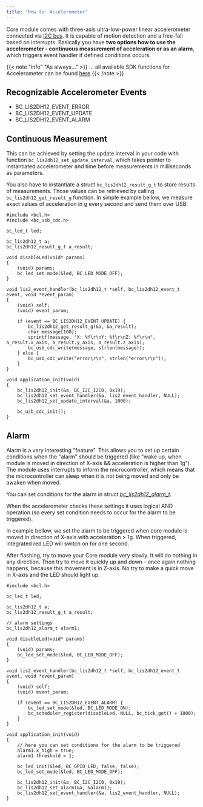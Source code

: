```yaml
---
title: "How to: Accelerometer"
---
```


Core module comes with three-axis ultra-low-power linear accelerometer connected via [I2C bus](../../hardware/i2c-address-space/). It is capable of motion detection and a free-fall based on interrupts.
Basically you have **two options how to use the accelerometer - continuous measurement of acceleration or as an alarm**, which triggers event handler if defined conditions occurs.


{{< note "info" "As always..." >}}
... all available SDK functions for Accelerometer can be found [here](http://sdk.bigclown.com/group__bc__lis2dh12.html).{{< /note >}}

## Recognizable Accelerometer Events
- BC_LIS2DH12_EVENT_ERROR 
- BC_LIS2DH12_EVENT_UPDATE
- BC_LIS2DH12_EVENT_ALARM 

## Continuous Measurement
This can be achieved by setting the update interval in your code with function ```bc_lis2dh12_set_update_interval```, which takes pointer to instantiated accelerometer and time before measurements in milliseconds as parameters.

You also have to instantiate a struct ```bc_lis2dh12_result_g_t``` to store results of measurements. Those values can be retrieved by calling ```bc_lis2dh12_get_result_g``` function. In simple example bellow, we measure exact values of acceleration in g every second and send them over USB.

```
#include <bcl.h>
#include <bc_usb_cdc.h>

bc_led_t led;

bc_lis2dh12_t a;
bc_lis2dh12_result_g_t a_result;

void disableLed(void* params)
{
    (void) params;
    bc_led_set_mode(&led, BC_LED_MODE_OFF);
}

void lis2_event_handler(bc_lis2dh12_t *self, bc_lis2dh12_event_t event, void *event_param)
{
    (void) self;
    (void) event_param;

    if (event == BC_LIS2DH12_EVENT_UPDATE) {
        bc_lis2dh12_get_result_g(&a, &a_result);
        char message[100];
        sprintf(message, "X: %f\r\nY: %f\r\nZ: %f\r\n", a_result.x_axis, a_result.y_axis, a_result.z_axis);
        bc_usb_cdc_write(message, strlen(message));
    } else {
        bc_usb_cdc_write("error\r\n", strlen("error\r\n"));
    }
}

void application_init(void)
{
    bc_lis2dh12_init(&a, BC_I2C_I2C0, 0x19);
    bc_lis2dh12_set_event_handler(&a, lis2_event_handler, NULL);
    bc_lis2dh12_set_update_interval(&a, 1000);

    bc_usb_cdc_init();
}
```


## Alarm
Alarm is a very interesting "feature". This allows you to set up certain conditions when the "alarm" should be triggered (like "wake up, when module is moved in direction of X-axis && acceleration is higher than 1g"). The module uses interrupts to inform the microcontroller, which means that the microcontroller can sleep when it is not being moved and only be awaken when moved. 

You can set conditions for the alarm in struct [*bc_lis2dh12_alarm_t*](http://sdk.bigclown.com/structbc__lis2dh12__alarm__t.html).

When the accelerometer checks these settings it uses logical AND operation (so every set condition needs to occur for the alarm to be triggered). 

In example bellow, we set the alarm to be triggered when core module is moved in direction of X-axis with acceleration > 1g. When triggered, integrated red LED will switch on for one second.

After flashing, try to move your Core module very slowly. It will do nothing in any direction. Then try to move it quickly up and down - once again nothing happens, because this movement is in Z-axis. No try to make a quick move in X-axis and the LED should light up.


```
#include <bcl.h>

bc_led_t led;

bc_lis2dh12_t a;
bc_lis2dh12_result_g_t a_result;

// alarm settings
bc_lis2dh12_alarm_t alarm1;

void disableLed(void* params)
{
    (void) params;
    bc_led_set_mode(&led, BC_LED_MODE_OFF);
}

void lis2_event_handler(bc_lis2dh12_t *self, bc_lis2dh12_event_t event, void *event_param)
{
    (void) self;
    (void) event_param;

    if (event == BC_LIS2DH12_EVENT_ALARM) {
        bc_led_set_mode(&led, BC_LED_MODE_ON);
        bc_scheduler_register(disableLed, NULL, bc_tick_get() + 1000);
    }
}

void application_init(void)
{
    // here you can set conditions for the alarm to be triggered
    alarm1.x_high = true;
    alarm1.threshold = 1;

    bc_led_init(&led, BC_GPIO_LED, false, false);
    bc_led_set_mode(&led, BC_LED_MODE_OFF);

    bc_lis2dh12_init(&a, BC_I2C_I2C0, 0x19);
    bc_lis2dh12_set_alarm(&a, &alarm1);
    bc_lis2dh12_set_event_handler(&a, lis2_event_handler, NULL);
}

```